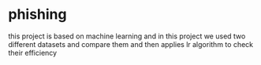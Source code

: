 # phishing
this project is based on machine learning and in this project we used two different datasets and compare them and then applies lr algorithm to check their efficiency
